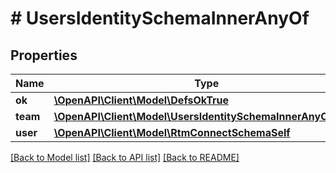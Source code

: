 # # UsersIdentitySchemaInnerAnyOf

## Properties

Name | Type | Description | Notes
------------ | ------------- | ------------- | -------------
**ok** | [**\OpenAPI\Client\Model\DefsOkTrue**](DefsOkTrue.md) |  |
**team** | [**\OpenAPI\Client\Model\UsersIdentitySchemaInnerAnyOfTeam**](UsersIdentitySchemaInnerAnyOfTeam.md) |  |
**user** | [**\OpenAPI\Client\Model\RtmConnectSchemaSelf**](RtmConnectSchemaSelf.md) |  |

[[Back to Model list]](../../README.md#models) [[Back to API list]](../../README.md#endpoints) [[Back to README]](../../README.md)
